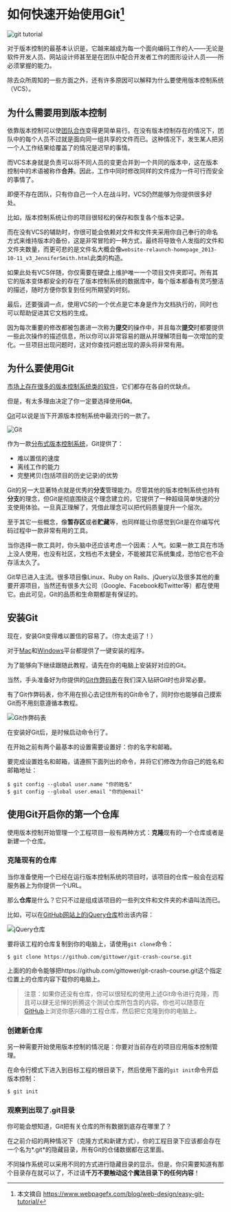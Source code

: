 # 如何快速开始使用Git[^ref]

![git tutorial](../images/git_tutorial_guide_thumbnail.png)

对于版本控制的最基本认识是，它越来越成为每一个面向编码工作的人——无论是软件开发人员、网站设计师甚至是在团队中配合开发者工作的图形设计人员——所必须掌握的能力。

除去众所周知的一些方面之外，还有许多原因可以解释为什么要使用版本控制系统（VCS）。

## 为什么需要用到版本控制

依靠版本控制可以使[团队合作](https://www.webpagefx.com/blog/web-design/the-key-to-successful-collaboration/)变得更简单易行。在没有版本控制存在的情况下，团队中的每个人员不过就是面向同一组共享的文件而已。这种情况下，发生某人把另一个人工作结果给覆盖了的情况是迟早的事情。

而VCS本身就是负责可以将不同人员的变更合并到一个共同的版本中，这在版本控制中的术语被称作**合并**。因此，工作中同时修改同样的文件成为一件可行而安全的事情了。

即便不存在团队，只有你自己一个人在战斗时，VCS仍然能够为你提供很多好处。

比如，版本控制系统让你的项目很轻松的保存和恢复各个版本记录。

而在没有VCS的辅助时，你很可能会依赖对文件和文件夹采用你自己奉行的命名方式来维持版本的备份，这是非常冒险的一种方式，最终将导致令人发指的文件和文件夹数量，而更可悲的是文件名大概会像`website-relaunch-homepage_2013-10-11_v3_JenniferSmith.html`此类的构造。

如果此处有VCS伴随，你仅需要在硬盘上维护唯一一个项目文件夹即可。所有其它的版本变体都安全的存在了版本控制系统的数据库中，每个版本都备有灵巧整洁的描述，随时方便你恢复到任何所期望的时刻。

最后，还要强调一点，使用VCS的一个优点是它本身是作为文档执行的，同时也可以帮助促进其它文档的生成。

因为每次重要的修改都被包裹进一次称为**提交**的操作中，并且每次**提交**时都要提供一些此次操作的描述信息，所以你可以非常容易的跟从并理解项目每一次增加的变化。一旦项目出现问题时，这对你查找问题出现的源头将非常有用。

## 为什么要使用Git

[市场上存在很多的版本控制系统类的软件](https://www.webpagefx.com/blog/web-design/the-ultimate-guide-to-version-control-for-designers/)，它们都存在各自的优缺点。

但是，有太多理由决定了你一定要选择使用**Git**。

[Git](http://git-scm.com/)可以说是当下开源版本控制系统中最流行的一款了。

![Git](../images/git_home.jpg)

作为一款[分布式版本控制系统](http://en.wikipedia.org/wiki/Distributed_revision_control)，Git提供了：

- 难以置信的速度
- 离线工作的能力
- 完整拷贝(包括项目的历史记录)的优势

Git的另一大显著特点就是优秀的**分支**管理能力。尽管其他的版本控制系统也持有**分支**的理念，但Git是彻底围绕这个理念建立的，它提供了一种超级简单快速的分支使用体验。一旦真正理解了，凭借此理念可以把代码质量提升一个层次。

至于其它一些概念，像**暂存区**或者**贮藏**等，也同样能让你感觉到Git是在你编写代码过程中一款非常有用的工具。

当你选择一款工具时，你头脑中还应该考虑一个因素：人气。如果一款工具在市场上没人使用，也没有社区，文档也不太健全，不能被其它系统集成，恐怕它也不会存活太久了。

Git早已进入主流。很多项目像Linux、Ruby on Rails、jQuery以及很多其他的重要开源项目，当然还有很多大公司（Google、Facebook和Twitter等）都在使用它。由此可见，Git的品质和生命期都是有保证的。

## 安装Git

现在，安装Git变得难以置信的容易了。（你太走运了！）

对于[Mac](http://code.google.com/p/git-osx-installer)和[Windows](http://code.google.com/p/msysgit)平台都提供了一键安装的程序。

为了能够向下继续跟随此教程，请先在你的电脑上安装好对应的Git。

当然，手头准备好为你提供的[Git作弊码表](https://www.git-tower.com/blog/git-cheat-sheet/)在我们深入钻研Git时也非常必要。

有了Git作弊码表，你不用在担心去记住所有的Git命令了，同时你也能够自己摸索Git而不用刻意遵循本教程。

![Git作弊码表](../images/git-cheat-sheet.png)

在安装好Git后，是时候启动命令行了。

在开始之前有两个最基本的设置需要设置好：你的名字和邮箱。

要完成设置姓名和邮箱，请遵照下面列出的命令，并将它们修改为你自己的姓名和邮箱地址：

```git
$ git config --global user.name "你的姓名"
$ git config --global user.email "你的@email"
```
## 使用Git开启你的第一个仓库

使用版本控制开始管理一个工程项目一般有两种方式：**克隆**现有的一个仓库或者是新建一个仓库。

### 克隆现有的仓库

当你准备使用一个已经在运行版本控制系统的项目时，该项目的仓库一般会在远程服务器上为你提供一个URL。

那么**仓库**是什么？它只不过是组成该项目的一些列文件和文件夹的术语叫法而已。

比如，可以在[GitHub网站上的jQuery仓库](https://github.com/jquery/jquery)检出该内容：

![jQuery仓库](../images/github_jquery_repository.jpg)

要将该工程的仓库复制到你的电脑上，请使用`git clone`命令：

```git
$ git clone https://github.com/gittower/git-crash-course.git
```
上面的的命令能够把https://github.com/gittower/git-crash-course.git这个指定位置上的仓库内容下载你的电脑上。

> 注意：如果你还没有仓库，你可以很轻松的使用上述Git命令进行克隆，而且可以肆无忌惮的折腾这个测试仓库所包含的内容。你也可以随意在[GitHub](https://github.com/repositories)上浏览你感兴趣的工程仓库，然后把它克隆到你的电脑上。

### 创建新仓库

另一种需要开始使用版本控制的情况是：你要对当前存在的项目应用版本控制管理。

在命令行模式下进入到目标工程的根目录下，然后使用下面的`git init`命令开启版本控制：

```git 
$ git init
```

### 观察到出现了.git目录

你可能会想知道，Git把有关仓库的所有数据到底存在哪里了？

在之前介绍的两种情况下（克隆方式和新建方式），你的工程目录下应该都会存在一个名为*.git*的隐藏目录，所有Git的仓储数据都在这里面。

不同操作系统可以采用不同的方式进行隐藏目录的显示。但是，你只需要知道有那个目录存在就可以了，不过请**千万不要触动这个魔法目录下的任何内容**！





[^ref]: 本文摘自 https://www.webpagefx.com/blog/web-design/easy-git-tutorial/